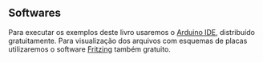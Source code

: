 ## Softwares

Para executar os exemplos deste livro usaremos o [Arduino IDE](http://arduino.cc), distribuído gratuitamente. Para visualização dos arquivos com esquemas de placas utilizaremos o software [Fritzing](http://fritzing.org) também gratuito.
